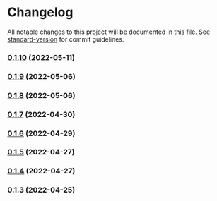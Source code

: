 # Changelog

All notable changes to this project will be documented in this file. See [standard-version](https://github.com/conventional-changelog/standard-version) for commit guidelines.

### [0.1.10](https://github.com/srclaunch/transform/compare/v0.1.9...v0.1.10) (2022-05-11)

### [0.1.9](https://github.com/srclaunch/transform/compare/v0.1.8...v0.1.9) (2022-05-06)

### [0.1.8](https://github.com/srclaunch/transform/compare/v0.1.7...v0.1.8) (2022-05-06)

### [0.1.7](https://github.com/srclaunch/transform/compare/v0.1.6...v0.1.7) (2022-04-30)

### [0.1.6](https://github.com/srclaunch/transform/compare/v0.1.5...v0.1.6) (2022-04-29)

### [0.1.5](https://github.com/srclaunch/transform/compare/v0.1.4...v0.1.5) (2022-04-27)

### [0.1.4](https://github.com/srclaunch/transform/compare/v0.1.3...v0.1.4) (2022-04-27)

### 0.1.3 (2022-04-25)
